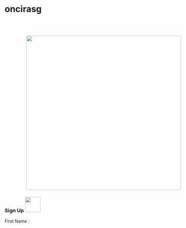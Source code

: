 # oncirasg
<html>
    <head>
        <title>Sign Up</title>
        <meta name="viewport" content="width=device-width, initial-scale=1">
        <link rel="stylesheet" href="mystyle.css">
        <link rel="stylesheet" href="https://cdn.jsdelivr.net/npm/bootstrap@4.6.2/dist/css/bootstrap.min.css">
        <link rel = "stylesheet" href = "https://maxcdn.bootstrapcdn.com/bootstrap/3.3.6/css/bootstrap.min.css"/>
        <script src="https://ajax.googleapis.com/ajax/libs/jquery/3.6.4/jquery.min.js"></script>
        <script src="https://maxcdn.bootstrapcdn.com/bootstrap/3.4.1/js/bootstrap.min.js"></script>
    </head>
    <body>
      <div>
         <img src="images/online-sign-up-7964199-6381809.png" style="margin-left:70px ; width: 500px;margin-top:50px;">
     </div>
    <div class="container">
      <div id="signupcard" class="card">
        <div class="card-header">
          <h3 class="text-center text-gray-dark">Sign Up <span><img src="images/signup_3.png" width="50px" height="50px"></span></h3>
        </div>
        <div class="card-body">
          <form id="signupform">
            <div class="row">
                 <div class="form-group col-md-6">
                      <label for="fname">First Name :</label>
